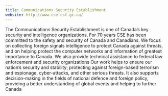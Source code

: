 ```yaml
---
title: Communications Security Establishment
website: http://www.cse-cst.gc.ca/
---
```


The Communications Security Establishment is one of Canada’s key security and intelligence organizations. For 70 years CSE has been committed to the safety and security of Canada and Canadians. We focus on collecting foreign signals intelligence to protect Canada against threats, and on helping protect the computer networks and information of greatest importance to Canada. We also provide technical assistance to federal law enforcement and security organizations
Our work helps to ensure our nation’s security and stability; protecting against foreign-based terrorism and espionage, cyber-attacks, and other serious threats. It also supports decision-making in the fields of national defence and foreign policy, providing a better understanding of global events and helping to further Canada
